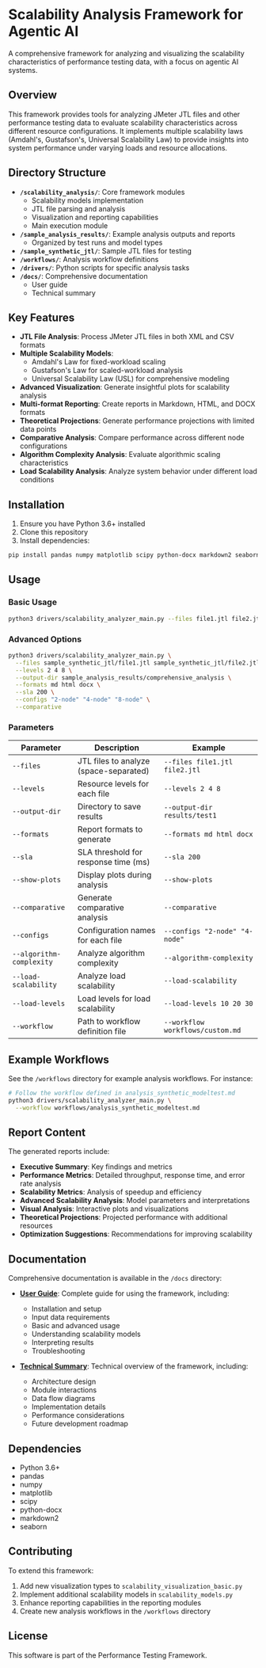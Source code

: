 # Scalability Analysis Framework for Agentic AI

A comprehensive framework for analyzing and visualizing the scalability characteristics of performance testing data, with a focus on agentic AI systems.

## Overview

This framework provides tools for analyzing JMeter JTL files and other performance testing data to evaluate scalability characteristics across different resource configurations. It implements multiple scalability laws (Amdahl's, Gustafson's, Universal Scalability Law) to provide insights into system performance under varying loads and resource allocations.

## Directory Structure

- **`/scalability_analysis/`**: Core framework modules
  - Scalability models implementation
  - JTL file parsing and analysis
  - Visualization and reporting capabilities
  - Main execution module
- **`/sample_analysis_results/`**: Example analysis outputs and reports
  - Organized by test runs and model types
- **`/sample_synthetic_jtl/`**: Sample JTL files for testing
- **`/workflows/`**: Analysis workflow definitions
- **`/drivers/`**: Python scripts for specific analysis tasks
- **`/docs/`**: Comprehensive documentation
  - User guide
  - Technical summary

## Key Features

- **JTL File Analysis**: Process JMeter JTL files in both XML and CSV formats
- **Multiple Scalability Models**:
  - Amdahl's Law for fixed-workload scaling
  - Gustafson's Law for scaled-workload analysis
  - Universal Scalability Law (USL) for comprehensive modeling
- **Advanced Visualization**: Generate insightful plots for scalability analysis
- **Multi-format Reporting**: Create reports in Markdown, HTML, and DOCX formats
- **Theoretical Projections**: Generate performance projections with limited data points
- **Comparative Analysis**: Compare performance across different node configurations
- **Algorithm Complexity Analysis**: Evaluate algorithmic scaling characteristics
- **Load Scalability Analysis**: Analyze system behavior under different load conditions

## Installation

1. Ensure you have Python 3.6+ installed
2. Clone this repository
3. Install dependencies:

```bash
pip install pandas numpy matplotlib scipy python-docx markdown2 seaborn
```

## Usage

### Basic Usage

```bash
python3 drivers/scalability_analyzer_main.py --files file1.jtl file2.jtl --levels 2 4 --output-dir sample_analysis_results/new_analysis
```

### Advanced Options

```bash
python3 drivers/scalability_analyzer_main.py \
  --files sample_synthetic_jtl/file1.jtl sample_synthetic_jtl/file2.jtl sample_synthetic_jtl/file3.jtl \
  --levels 2 4 8 \
  --output-dir sample_analysis_results/comprehensive_analysis \
  --formats md html docx \
  --sla 200 \
  --configs "2-node" "4-node" "8-node" \
  --comparative
```

### Parameters

| Parameter | Description | Example |
|-----------|-------------|---------|
| `--files` | JTL files to analyze (space-separated) | `--files file1.jtl file2.jtl` |
| `--levels` | Resource levels for each file | `--levels 2 4 8` |
| `--output-dir` | Directory to save results | `--output-dir results/test1` |
| `--formats` | Report formats to generate | `--formats md html docx` |
| `--sla` | SLA threshold for response time (ms) | `--sla 200` |
| `--show-plots` | Display plots during analysis | `--show-plots` |
| `--comparative` | Generate comparative analysis | `--comparative` |
| `--configs` | Configuration names for each file | `--configs "2-node" "4-node"` |
| `--algorithm-complexity` | Analyze algorithm complexity | `--algorithm-complexity` |
| `--load-scalability` | Analyze load scalability | `--load-scalability` |
| `--load-levels` | Load levels for load scalability | `--load-levels 10 20 30` |
| `--workflow` | Path to workflow definition file | `--workflow workflows/custom.md` |

## Example Workflows

See the `/workflows` directory for example analysis workflows. For instance:

```bash
# Follow the workflow defined in analysis_synthetic_modeltest.md
python3 drivers/scalability_analyzer_main.py \
  --workflow workflows/analysis_synthetic_modeltest.md
```

## Report Content

The generated reports include:

- **Executive Summary**: Key findings and metrics
- **Performance Metrics**: Detailed throughput, response time, and error rate analysis
- **Scalability Metrics**: Analysis of speedup and efficiency
- **Advanced Scalability Analysis**: Model parameters and interpretations
- **Visual Analysis**: Interactive plots and visualizations
- **Theoretical Projections**: Projected performance with additional resources
- **Optimization Suggestions**: Recommendations for improving scalability

## Documentation

Comprehensive documentation is available in the `/docs` directory:

- **[User Guide](docs/user_guide.md)**: Complete guide for using the framework, including:
  - Installation and setup
  - Input data requirements
  - Basic and advanced usage
  - Understanding scalability models
  - Interpreting results
  - Troubleshooting

- **[Technical Summary](docs/technical_summary.md)**: Technical overview of the framework, including:
  - Architecture design
  - Module interactions
  - Data flow diagrams
  - Implementation details
  - Performance considerations
  - Future development roadmap

## Dependencies

- Python 3.6+
- pandas
- numpy
- matplotlib
- scipy
- python-docx
- markdown2
- seaborn

## Contributing

To extend this framework:

1. Add new visualization types to `scalability_visualization_basic.py`
2. Implement additional scalability models in `scalability_models.py`
3. Enhance reporting capabilities in the reporting modules
4. Create new analysis workflows in the `/workflows` directory

## License

This software is part of the Performance Testing Framework.
